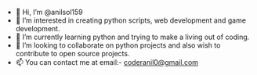 - 👋 Hi, I’m @anilsol159
- 👀 I’m interested in creating python scripts, web development and game development.
- 🌱 I’m currently learning python and trying to make a living out of coding.
- 💞️ I’m looking to collaborate on python projects and also wish to contribute to open source projects.
- 📫 You can contact me at email:- coderanil0@gmail.com

<!---
anilsol159/anilsol159 is a ✨ special ✨ repository because its `README.md` (this file) appears on your GitHub profile.
You can click the Preview link to take a look at your changes.
--->
